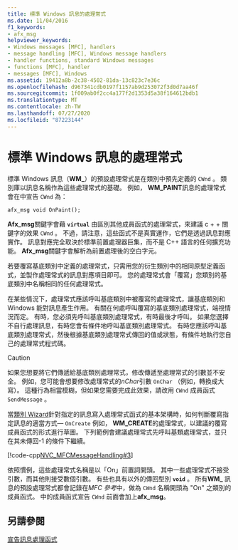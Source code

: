 ```yaml
---
title: 標準 Windows 訊息的處理常式
ms.date: 11/04/2016
f1_keywords:
- afx_msg
helpviewer_keywords:
- Windows messages [MFC], handlers
- message handling [MFC], Windows message handlers
- handler functions, standard Windows messages
- functions [MFC], handler
- messages [MFC], Windows
ms.assetid: 19412a8b-2c38-4502-81da-13c823c7e36c
ms.openlocfilehash: d967341cdb0197f1157ab9d253072f3d0d7aa46f
ms.sourcegitcommit: 1f009ab0f2cc4a177f2d1353d5a38f164612bdb1
ms.translationtype: MT
ms.contentlocale: zh-TW
ms.lasthandoff: 07/27/2020
ms.locfileid: "87223144"
---
```

# <a name="handlers-for-standard-windows-messages"></a>標準 Windows 訊息的處理常式

標準 Windows 訊息（**WM_**）的預設處理常式是在類別中預先定義的 `CWnd` 。 類別庫以訊息名稱作為這些處理常式的基礎。 例如， **WM_PAINT**訊息的處理常式會在中宣告 `CWnd` 為：

`afx_msg void OnPaint();`

**Afx_msg**關鍵字會藉 **`virtual`** 由區別其他成員函式的處理常式，來建議 c + + 關鍵字的效果 `CWnd` 。 不過，請注意，這些函式不是真實運作，它們是透過訊息對應實作。 訊息對應完全取決於標準前置處理器巨集，而不是 C++ 語言的任何擴充功能。 **Afx_msg**關鍵字會解析為前置處理後的空白字元。

若要覆寫基底類別中定義的處理常式，只需用您的衍生類別中的相同原型定義函式，並製作處理常式的訊息對應項目即可。 您的處理常式會「覆寫」您類別的基底類別中名稱相同的任何處理常式。

在某些情況下，處理常式應該呼叫基底類別中被覆寫的處理常式，讓基底類別和 Windows 能對訊息產生作用。 有關在何處呼叫覆寫的基底類別處理常式，端視情況而定。 有時，您必須先呼叫基底類別處理常式，有時最後才呼叫。 如果您選擇不自行處理訊息，有時您會有條件地呼叫基底類別處理常式。 有時您應該呼叫基底類別處理常式，然後根據基底類別處理常式傳回的值或狀態，有條件地執行您自己的處理常式程式碼。

> [!CAUTION]
> 如果您想要將它們傳遞給基底類別處理常式，修改傳遞至處理常式的引數並不安全。 例如，您可能會想要修改處理常式的*nChar*引數 `OnChar` （例如，轉換成大寫）。 這種行為相當模糊，但如果您需要完成此效果，請改用 `CWnd` 成員函式 `SendMessage` 。

當[類別 Wizard](reference/mfc-class-wizard.md)針對指定的訊息寫入處理常式函式的基本架構時，如何判斷覆寫指定訊息的適當方式— `OnCreate` 例如， **WM_CREATE**的處理常式，以建議的覆寫成員函式的形式進行草圖。 下列範例會建議處理常式先呼叫基類處理常式，並只在其未傳回-1 的條件下繼續。

[!code-cpp[NVC_MFCMessageHandling#3](codesnippet/cpp/handlers-for-standard-windows-messages_1.cpp)]

依照慣例，這些處理常式名稱是以「On」前置詞開頭。 其中一些處理常式不接受引數，而其他則接受數個引數。 有些也具有以外的傳回型別 **`void`** 。 所有**WM_** 訊息的預設處理常式都會記錄在*MFC 參考*中，做為 `CWnd` 名稱開頭為 "On" 之類別的成員函式。 中的成員函式宣告 `CWnd` 前面會加上**afx_msg**。

## <a name="see-also"></a>另請參閱

[宣告訊息處理函式](declaring-message-handler-functions.md)
